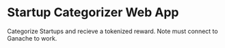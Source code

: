 # Startup Categorizer Web App

Categorize Startups and recieve a tokenized reward. Note must connect to Ganache to work.

